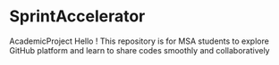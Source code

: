 # SprintAccelerator
AcademicProject
Hello !
This repository is for MSA students to explore GitHub platform and learn to share codes smoothly and collaboratively
